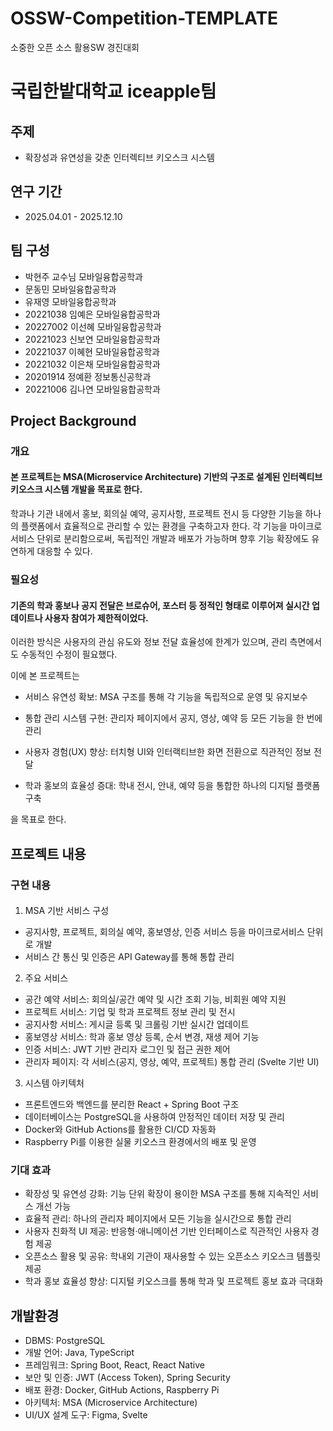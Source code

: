 # OSSW-Competition-TEMPLATE
소중한 오픈 소스 활용SW 경진대회 
# 국립한밭대학교 iceapple팀

## 주제
- 확장성과 유연성을 갖춘 인터렉티브 키오스크 시스템

## 연구 기간
- 2025.04.01 - 2025.12.10
  
## 팀 구성 
- 박현주 교수님 모바일융합공학과
- 문동민 모바일융합공학과
- 유재영 모바일융합공학과
- 20221038 임예은 모바일융합공학과
- 20227002 이선혜 모바일융합공학과
- 20221023 신보연 모바일융합공학과
- 20221037 이혜현 모바일융합공학과
- 20221032 이은채 모바일융합공학과
- 20201914 정예환 정보통신공학과
- 20221006 김나연 모바일융합공학과
  
## Project Background
### 개요
#### 본 프로젝트는 MSA(Microservice Architecture) 기반의 구조로 설계된 인터렉티브 키오스크 시스템 개발을 목표로 한다.
학과나 기관 내에서 홍보, 회의실 예약, 공지사항, 프로젝트 전시 등 다양한 기능을 하나의 플랫폼에서 효율적으로 관리할 수 있는 환경을 구축하고자 한다.
각 기능을 마이크로서비스 단위로 분리함으로써, 독립적인 개발과 배포가 가능하며 향후 기능 확장에도 유연하게 대응할 수 있다.
### 필요성
#### 기존의 학과 홍보나 공지 전달은 브로슈어, 포스터 등 정적인 형태로 이루어져 실시간 업데이트나 사용자 참여가 제한적이었다.
이러한 방식은 사용자의 관심 유도와 정보 전달 효율성에 한계가 있으며, 관리 측면에서도 수동적인 수정이 필요했다.

이에 본 프로젝트는

- 서비스 유연성 확보: MSA 구조를 통해 각 기능을 독립적으로 운영 및 유지보수

- 통합 관리 시스템 구현: 관리자 페이지에서 공지, 영상, 예약 등 모든 기능을 한 번에 관리

- 사용자 경험(UX) 향상: 터치형 UI와 인터랙티브한 화면 전환으로 직관적인 정보 전달

- 학과 홍보의 효율성 증대: 학내 전시, 안내, 예약 등을 통합한 하나의 디지털 플랫폼 구축

을 목표로 한다.
    
## 프로젝트 내용
### 구현 내용
#### 
1. MSA 기반 서비스 구성

- 공지사항, 프로젝트, 회의실 예약, 홍보영상, 인증 서비스 등을 마이크로서비스 단위로 개발
- 서비스 간 통신 및 인증은 API Gateway를 통해 통합 관리

2. 주요 서비스
- 공간 예약 서비스: 회의실/공간 예약 및 시간 조회 기능, 비회원 예약 지원
- 프로젝트 서비스: 기업 및 학과 프로젝트 정보 관리 및 전시
- 공지사항 서비스: 게시글 등록 및 크롤링 기반 실시간 업데이트
- 홍보영상 서비스: 학과 홍보 영상 등록, 순서 변경, 재생 제어 기능
- 인증 서비스: JWT 기반 관리자 로그인 및 접근 권한 제어
- 관리자 페이지: 각 서비스(공지, 영상, 예약, 프로젝트) 통합 관리 (Svelte 기반 UI)

3. 시스템 아키텍처
- 프론트엔드와 백엔드를 분리한 React + Spring Boot 구조
- 데이터베이스는 PostgreSQL을 사용하여 안정적인 데이터 저장 및 관리
- Docker와 GitHub Actions를 활용한 CI/CD 자동화
- Raspberry Pi를 이용한 실물 키오스크 환경에서의 배포 및 운영
  
### 기대 효과
- 확장성 및 유연성 강화: 기능 단위 확장이 용이한 MSA 구조를 통해 지속적인 서비스 개선 가능
- 효율적 관리: 하나의 관리자 페이지에서 모든 기능을 실시간으로 통합 관리
- 사용자 친화적 UI 제공: 반응형·애니메이션 기반 인터페이스로 직관적인 사용자 경험 제공
- 오픈소스 활용 및 공유: 학내외 기관이 재사용할 수 있는 오픈소스 키오스크 템플릿 제공
- 학과 홍보 효율성 향상: 디지털 키오스크를 통해 학과 및 프로젝트 홍보 효과 극대화

## 개발환경
- DBMS: PostgreSQL
- 개발 언어: Java, TypeScript
- 프레임워크: Spring Boot, React, React Native
- 보안 및 인증: JWT (Access Token), Spring Security
- 배포 환경: Docker, GitHub Actions, Raspberry Pi
- 아키텍처: MSA (Microservice Architecture)
- UI/UX 설계 도구: Figma, Svelte
